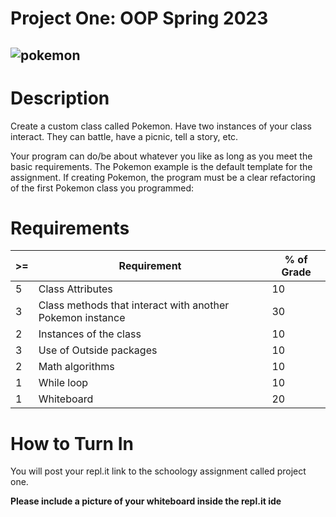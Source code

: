 # Project One: OOP Spring 2023


![pokemon](https://media.tenor.com/KKdd0koqb0YAAAAd/pikachu-pokemon.gif)
---
# Description

Create a custom class called Pokemon. Have two instances of your class interact. They can battle, have a picnic, tell a story, etc. 


Your program can do/be about whatever you like as long as you meet the basic requirements. The Pokemon example is the default template for the assignment. If creating Pokemon, the program must be a clear refactoring of the first Pokemon class you programmed:



# Requirements
| >= | Requirement | % of Grade |
| ----------- | ----------- | ----------- |
| 5 | Class Attributes | 10|
| 3 | Class methods that interact with another Pokemon instance |30 |
| 2 | Instances of the class | 10 |
| 3 | Use of Outside packages | 10 |
| 2 | Math algorithms | 10|
| 1 | While loop | 10|
| 1 | Whiteboard | 20|

# How to Turn In

You will post your repl.it link to the schoology assignment called project one. 

**Please include a picture of your whiteboard inside the repl.it ide**
